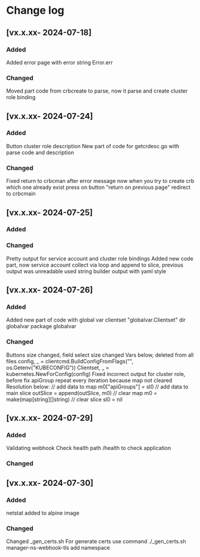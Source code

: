 # Change log
## [vx.x.xx- 2024-07-18]
### Added
Added error page with error string Error.err
### Changed
Moved part code from crbcreate to parse, now it parse and create cluster role binding

## [vx.x.xx- 2024-07-24]
### Added
Button cluster role description
New part of code for getcrdesc.go with parse code and description 
### Changed
Fixed return to crbcman after error message 
now when you try to create crb which one already exist press on button "return on previous page" redirect to crbcmain 

## [vx.x.xx- 2024-07-25]
### Added

### Changed
Pretty output for service account and cluster role bindings
Added new code part, now service account collect via loop and append to slice, previous output was unreadable
used string builder
output with yaml style

## [vx.x.xx- 2024-07-26]
### Added
Added new part of code with global var clientset "globalvar.Clientset"
dir globalvar package globalvar

### Changed
Buttons size changed, field select size changed
Vars below, deleted from all files
config, _    = clientcmd.BuildConfigFromFlags("", os.Getenv("KUBECONFIG"))
Clientset, _ = kubernetes.NewForConfig(config)
Fixed incorrect output for cluster role, before fix apiGroup repeat every iteration because map not cleared
Resolution below:
// add data to map
m0["apiGroups"] = sl0
// add data to main slice
outSlice = append(outSlice, m0)
// clear map
m0 = make(map[string][]string)
// clear slice
sl0 = nil

## [vx.x.xx- 2024-07-29]
### Added
Validating webhook 
Check health path /health to check application 
### Changed

## [vx.x.xx- 2024-07-30]
### Added
netstat added to alpine image
### Changed
Changed _gen_certs.sh 
For generate certs use command ./_gen_certs.sh  <namespacename> <servicename>
manager-ns-webhook-tls add namespace





